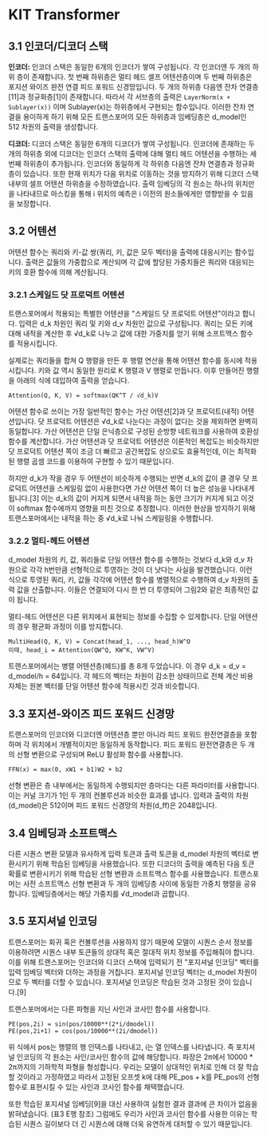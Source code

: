 # KIT Transformer
## 3.1 인코더/디코더 스택
**인코더:** 인코더 스택은 동일한 6개의 인코더가 쌓여 구성됩니다. 
각 인코더엔 두 개의 하위 층이 존재합니다. 
첫 번째 하위층은 멀티 헤드 셀프 어텐션층이며 두 번째 하위층은 포지션 와이즈 완전 연결 피드 포워드 신경망입니다. 
두 개의 하위층 다음엔 잔차 연결층[11]과 정규화층[1]이 존재합니다.
따라서 각 서브층의 출력은 ```LayerNorm(x + Sublayer(x))``` 이며 Sublayer(x)는 하위층에서 구현되는 함수입니다.
이러한 잔차 연결을 용이하게 하기 위해 모든 트랜스포머의 모든 하위층과 임베딩층은 d_model인 512 차원의 출력을 생성합니다.

**디코더:** 디코더 스택은 동일한 6개의 디코더가 쌓여 구성됩니다. 
인코더에 존재하는 두 개의 하위층 외에 디코더는 인코더 스택의 출력에 대해 멀티 헤드 어텐션을 수행하는 세 번째 하위층이 추가됩니다.
인코더와 동일하게 각 하위층 다음엔 잔차 연결층과 정규화층이 있습니다.
또한 현재 위치가 다음 위치로 이동하는 것을 방지하기 위해 디코더 스택 내부의 셀프 어텐션 하위층을 수정하였습니다.
출력 임베딩의 각 원소는 하나의 위치만을 나타내므로 마스킹을 통해 i 위치의 예측은 i 이전의 원소들에게만 영향받을 수 있음을 보장합니다.

## 3.2 어텐션
어텐션 함수는 쿼리와 키-값 쌍(쿼리, 키, 값은 모두 벡터)을 출력에 대응시키는 함수입니다. 출력은 값들의 가중합으로 계산되며 각 값에 할당된 가중치들은 쿼리와 대응되는 키의 호환 함수에 의해 계산됩니다.

### 3.2.1 스케일드 닷 프로덕트 어텐션
트랜스포머에서 적용되는 특별한 어텐션을 "스케일드 닷 프로덕트 어텐션"이라고 합니다. 
입력은 d_k 차원인 쿼리 및 키와 d_v 차원인 값으로 구성됩니다. 
쿼리는 모든 키에 대해 내적을 계산한 후 √d_k로 나누고 값에 대한 가중치를 얻기 위해 소프트맥스 함수를 적용시킵니다.

실제로는 쿼리들을 합쳐 Q 행렬을 만든 후 행렬 연산을 통해 어텐션 함수를 동시에 적용시킵니다. 
키와 값 역시 동일한 원리로 K 행렬과 V 행렬로 만듭니다.
이후 만들어진 행렬을 아래의 식에 대입하여 출력을 얻습니다.
```
Attention(Q, K, V) = softmax(QK^T / √d_k)V
```

어텐션 함수로 쓰이는 가장 일반적인 함수는 가산 어텐션[2]과 닷 프로덕트(내적) 어텐션입니다. 
닷 프로덕트 어텐션은 √d_k로 나눈다는 과정이 없다는 것을 제외하면 완벽히 동일합니다.
가산 어텐션은 단일 은닉층으로 구성된 순방향 네트워크를 사용하여 호환성 함수를 계산합니다. 
가산 어텐션과 닷 프로덕트 어텐션은 이론적인 복잡도는 비슷하지만 닷 프로덕트 어텐션 쪽이 조금 더 빠르고 공간복잡도 상으로도 효율적인데, 이는 최적화된 행렬 곱셈 코드를 이용하여 구현할 수 있기 때문입니다.

하지만 d_k가 작을 경우 두 어텐션이 비슷하게 수행되는 반면 d_k의 값이 클 경우 닷 프로덕트 어텐션을 스케일링 없이 사용한다면 가산 어텐션 쪽이 더 높은 성능을 나타내게 됩니다.[3] 
이는 d_k의 값이 커지게 되면서 내적을 하는 동안 크기가 커지게 되고 이것이 softmax 함수에까지 영향을 미친 것으로 추정합니다. 
이러한 현상을 방지하기 위해 트랜스포머에서는 내적을 하는 중 √d_k로 나눠 스케일링을 수행합니다.

### 3.2.2 멀티-헤드 어텐션
d_model 차원의 키, 값, 쿼리들로 단일 어텐션 함수를 수행하는 것보다 d_k와 d_v 차원으로 각각 h번만큼 선형적으로 투영하는 것이 더 낫다는 사실을 발견했습니다. 
이런 식으로 투영된 쿼리, 키, 값들 각각에 어텐션 함수를 병렬적으로 수행하여 d_v 차원의 출력 값을 산출합니다. 
이들은 연결되어 다시 한 번 더 투영되어 그림2와 같은 최종적인 값이 됩니다.

멀티-헤드 어텐션은 다른 위치에서 표현되는 정보를 수집할 수 있게합니다. 단일 어텐션의 경우 평균화 과정이 이를 방지합니다.

```
MultiHead(Q, K, V) = Concat(head_1, ..., head_h)W^O
이때, head_i = Attention(QW^Q, KW^K, VW^V)
```

트랜스포머에서는 병렬 어텐션층(헤드)를 총 8개 두었습니다. 
이 경우 d_k = d_v = d_model/h = 64입니다. 
각 헤드의 벡터는 차원이 감소한 상태이므로 전체 계산 비용 자체는 원본 벡터를 단일 어텐션 함수에 적용시킨 것과 비슷합니다.

## 3.3 포지션-와이즈 피드 포워드 신경망
트랜스포머의 인코더와 디코더엔 어텐션층 뿐만 아니라 피드 포워드 완전연결층을 포함하며 각 위치에서 개별적이지만 동일하게 동작합니다. 
피드 포워드 완전연결층은 두 개의 선형 변환으로 구성되며 ReLU 활성화 함수를 사용합니다.

```
FFN(x) = max(0, xW1 + b1)W2 + b2
```
선형 변환은 층 내부에서는 동일하게 수행되지만 층마다는 다른 파라미터를 사용합니다. 
이는 커널 크기가 1인 두 개의 컨볼루션과 비슷한 효과를 냅니다.
입력과 출력의 차원(d_model)은 512이며 피드 포워드 신경망의 차원(d_ff)은 2048입니다.


## 3.4 임베딩과 소프트맥스
다른 시퀀스 변환 모델과 유사하게 입력 토큰과 출력 토큰을 d_model 차원의 벡터로 변환시키기 위해 학습된 임베딩을 사용했습니다.
또한 디코더의 출력을 예측된 다음 토큰 확률로 변환시키기 위해 학습된 선형 변환과 소프트맥스 함수를 사용했습니다.
트랜스포머는 사전 소프트맥스 선형 변환과 두 개의 임베딩층 사이에 동일한 가중치 행렬을 공유합니다.
임베딩층에서는 해당 가중치를 √d_model과 곱합니다.

## 3.5 포지셔널 인코딩
트랜스포머는 회귀 혹은 컨볼루션을 사용하지 않기 때문에 모델이 시퀀스 순서 정보를 이용하려면 시퀀스 내부 토큰들의 상대적 혹은 절대적 위치 정보를 주입해줘야 합니다.
이를 위해 트랜스포머는 인코더와 디코더 스택에 입력되기 전 "포지셔널 인코딩" 벡터를 입력 임베딩 벡터와 더하는 과정을 거칩니다.
포지셔널 인코딩 벡터는 d_model 차원이므로 두 벡터를 더할 수 있습니다.
포지셔널 인코딩은 학습된 것과 고정된 것이 있습니다.[9]


트랜스포머에서는 다른 파형을 지닌 사인과 코사인 함수를 사용합니다.

```
PE(pos,2i) = sin(pos/10000**(2*i/dmodel))
PE(pos,2i+1) = cos(pos/10000**(2i/dmodel))
```

위 식에서 pos는 행렬의 행 인덱스를 나타내고, i는 열 인덱스를 나타냅니다. 
즉 포지셔널 인코딩의 각 원소는 사인/코사인 함수의 값에 해당합니다. 
파장은 2π에서 10000 * 2π까지의 기하학적 파형을 형성합니다.
우리는 모델이 상대적인 위치로 인해 더 잘 학습할 것이라고 가정하였고 따라서 고정된 오프셋 k에 대해 PE_pos + k를 PE_pos의 선형 함수로 표현시킬 수 있는 사인과 코사인 함수를 채택했습니다.

또한 학습된 포지셔널 임베딩[9]을 대신 사용하여 실험한 결과 결과에 큰 차이가 없음을 밝혀냈습니다. (표3 E행 참조) 그럼에도 우리가 사인과 코사인 함수를 사용한 이유는 학습된 시퀀스 길이보다 더 긴 시퀀스에 대해 더욱 유연하게 대처할 수 있기 때문입니다.